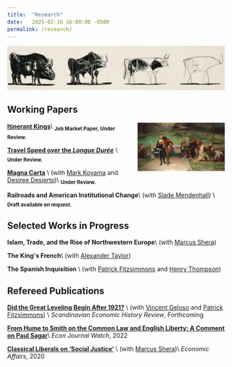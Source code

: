 ```yaml
---
title:  "Research"
date:   2025-02-16 16:00:00 -0500
permalink: /research/
---
```


![Picasso](/assets/images/\bulls.png)

## Working Papers

<img src="/assets/images/edward2_favorite.jpg" style="float: right; margin-left: 20px; width: 40%;">


**[Itinerant Kings](https://papers.ssrn.com/sol3/papers.cfm?abstract_id=4689473)**\\
<sub>**Job Market Paper, Under Review.**

**[Travel Speed over the *Longue Durée*](https://papers.ssrn.com/sol3/papers.cfm?abstract_id=4635304)** \\
<sub>**Under Review.**

**[Magna Carta](https://papers.ssrn.com/sol3/papers.cfm?abstract_id=4503918)** \\
(with [Mark Koyama](https://mason.gmu.edu/~mkoyama2/About.html) and [Desiree Desierto](https://desireedesierto.com))\\
<sub>**Under Review.**

**Railroads and American Institutional Change**\\
(with [Slade Mendenhall](https://slademendenhall.com)) \\
<sub>**Draft available on request.**

## Selected Works in Progress

**Islam, Trade, and the Rise of Northwestern Europe**\\
(with [Marcus Shera](https://www.marcusshera.com))

**The King's French**\\
(with [Alexander Taylor](https://alexntaylor.github.io))

**The Spanish Inquisition** \\
(with [Patrick Fitzsimmons](https://www.patrubenfitz.com) and [Henry Thompson](https://www.henryathompson.com))

## Refereed Publications

**[Did the Great Leveling Begin After 1921?](https://papers.ssrn.com/sol3/papers.cfm?abstract_id=4579359)** \\
(with [Vincent Geloso](https://vincentgeloso.com) and [Patrick Fitzsimmons](https://www.patrubenfitz.com)) \\
*Scandinavian Economic History Review*, Forthcoming


**[From Hume to Smith on the Common Law and English Liberty: A Comment on Paul Sagar](https://econjwatch.org/articles/from-hume-to-smith-on-the-common-law-and-english-liberty-a-comment-on-paul-sagar)**\\
*Econ Journal Watch*, 2022

**[Classical Liberals on ‘Social Justice’](https://onlinelibrary.wiley.com/doi/abs/10.1111/ecaf.12428)** \\
(with [Marcus Shera](https://www.marcusshera.com))\\
*Economic Affairs*, 2020
